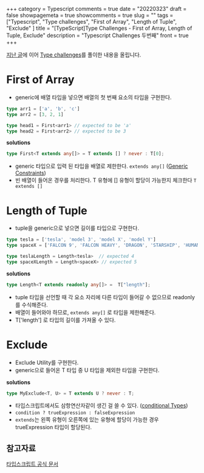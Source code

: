 +++
category = Typescript
comments = true
date = "20220323"
draft = false
showpagemeta = true
showcomments = true
slug = ""
tags = ["Typescript", "Type challenges", "First of Array", "Length of Tuple", "Exclude" ]
title = "[TypeScript]Type Challenges - First of Array, Length of Tuple, Exclude"
description = "Typescript Challenges 두번째"
front = true
+++
 
[지난 글](https://ellie-dev.tistory.com/14)에 이어 [Type challenges](https://github.com/type-challenges/type-challenges)를 풀이한 내용을 올립니다.

# First of Array

- generic에 배열 타입을 넣으면 배열의 첫 번째 요소의 타입을 구현한다.

```ts
type arr1 = ['a', 'b', 'c']
type arr2 = [3, 2, 1]

type head1 = First<arr1> // expected to be 'a'
type head2 = First<arr2> // expected to be 3
```

**solutions**

```ts
type First<T extends any[]> = T extends [] ? never : T[0];
```

-   generic 타입으로 입력 된 타입을 배열로 제한한다. `extends any[]` ([Generic Constraints](https://www.typescriptlang.org/docs/handbook/2/generics.html))
-   빈 배열이 들어온 경우를 처리한다. T 유형에 \[\] 유형이 할당이 가능한지 체크한다 `T extends []`

# Length of Tuple

-   tuple을 generic으로 넣으면 길이를 타입으로 구현한다.

```ts
type tesla = ['tesla', 'model 3', 'model X', 'model Y']
type spaceX = ['FALCON 9', 'FALCON HEAVY', 'DRAGON', 'STARSHIP', 'HUMAN SPACEFLIGHT']

type teslaLength = Length<tesla>  // expected 4
type spaceXLength = Length<spaceX> // expected 5
```

**solutions**

```ts
type Length<T extends readonly any[]> =  T["length"];
```

-   tuple 타입을 선언할 때 각 요소 자리에 다른 타입이 들어갈 수 없으므로 readonly를 수식해준다.
-   배열이 들어와야 하므로, `extends any[]` 로 타입을 제한해준다.
-   T\['length'\] 로 타입의 길이를 가져올 수 있다.

# Exclude

-   Exclude Utility를 구현한다.
-   generic으로 들어온 T 타입 중 U 타입을 제외한 타입을 구현한다.

**solutions**

```ts
type MyExclude<T, U> = T extends U ? never : T;
```

-   타입스크립트에서도 삼항연산자같이 생긴 걸 쓸 수 있다. ([conditional Types](https://www.typescriptlang.org/docs/handbook/2/conditional-types.html#handbook-content))
-   `condition ? trueExpression : falseExpression`
-   `extends`는 왼쪽 유형이 오른쪽에 있는 유형에 할당이 가능한 경우 trueExpression 타입이 할당된다.

## 참고자료

[타입스크립트 공식 문서](https://www.typescriptlang.org/docs/handbook/intro.html)